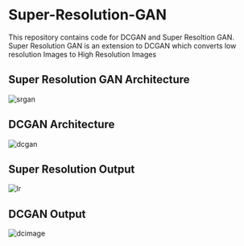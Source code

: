 # Super-Resolution-GAN

This repository contains code for DCGAN and Super Resoltion GAN.<br/>
Super Resolution GAN is an extension to DCGAN which converts low resolution Images to High Resolution Images

## Super Resolution GAN Architecture
![srgan](https://user-images.githubusercontent.com/41950483/71823409-27a07200-30bd-11ea-8490-b1311ad34a82.png)

## DCGAN Architecture
![dcgan](https://user-images.githubusercontent.com/41950483/71823458-4868c780-30bd-11ea-8103-74e1b18be7f7.png)

## Super Resolution Output
![lr](https://user-images.githubusercontent.com/41950483/71823526-70582b00-30bd-11ea-83ed-d493cb2546bc.png)

## DCGAN Output
![dcimage](https://user-images.githubusercontent.com/41950483/71823734-feccac80-30bd-11ea-9f48-2052bf205890.png)

